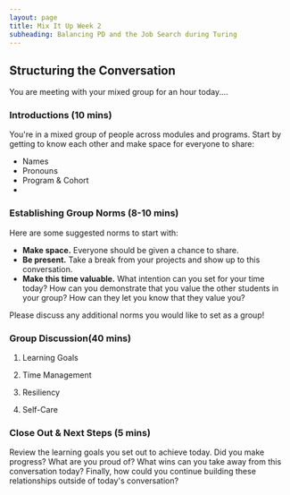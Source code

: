 ```yaml
---
layout: page
title: Mix It Up Week 2
subheading: Balancing PD and the Job Search during Turing
---
```


## Structuring the Conversation
You are meeting with your mixed group for an hour today....

### Introductions (10 mins)
You're in a mixed group of people across modules and programs. Start by getting to know each other and make space for everyone to share:

* Names
* Pronouns
* Program & Cohort
* 

### Establishing Group Norms (8-10 mins)
Here are some suggested norms to start with:

* **Make space.** Everyone should be given a chance to share.
* **Be present.** Take a break from your projects and show up to this conversation.
* **Make this time valuable.** What intention can you set for your time today? How can you demonstrate that you value the other students in your group? How can they let you know that they value you?

Please discuss any additional norms you would like to set as a group!

### Group Discussion(40 mins)

1. Learning Goals

2. Time Management

3. Resiliency

4. Self-Care


### Close Out & Next Steps (5 mins)
Review the learning goals you set out to achieve today. Did you make progress? What are you proud of? What wins can you take away from this conversation today? Finally, how could you continue building these relationships outside of today's conversation? 
